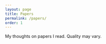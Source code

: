 ```yaml
---
layout: page
title: Papers 
permalink: /papers/
order: 1
---
```


My thoughts on papers I read. Quality may vary.
